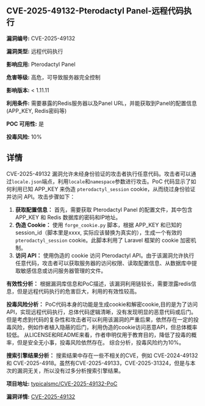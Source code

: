 ## CVE-2025-49132-Pterodactyl Panel-远程代码执行

**漏洞编号:** CVE-2025-49132

**漏洞类型:** 远程代码执行

**影响应用:** Pterodactyl Panel

**危害等级:** 高危，可导致服务器完全控制

**影响版本:** < 1.11.11

**利用条件:** 需要暴露的Redis服务器以及Panel URL，并能获取到Panel的配置信息(APP_KEY, Redis密码等)

**POC 可用性:** 是

**投毒风险:** 10%

## 详情

CVE-2025-49132 漏洞允许未经身份验证的攻击者执行任意代码。攻击者可以通过`locale.json`端点，利用`locale`和`namespace`参数进行攻击。PoC 代码显示了如何利用已知 APP_KEY 来伪造 `pterodactyl_session` cookie，从而绕过身份验证并访问 API。攻击步骤如下：

1.  **获取配置信息：** 首先，需要获取 Pterodactyl Panel 的配置文件，其中包含 APP_KEY 和 Redis 数据库的密码和IP地址。
2.  **伪造 Cookie：** 使用 `forge_cookie.py` 脚本，根据 APP_KEY 和已知的session_id（脚本里是xxxx, 实际应该替换为真实的），生成一个有效的 `pterodactyl_session` cookie。此脚本利用了 Laravel 框架的 cookie 加密机制。
3.  **访问 API：** 使用伪造的 cookie 访问 Pterodactyl API。由于该漏洞允许执行任意代码，攻击者可以获取服务器的访问权限、读取配置信息、从数据库中提取敏感信息或访问服务器管理的文件。

**有效性分析：**
根据漏洞库信息和PoC描述，该漏洞利用链较长，需要泄露redis信息，但是远程代码执行的危害巨大，利用的有效性较高。

**投毒风险分析：**
PoC代码本身的功能是生成cookie和解密cookie,目的是为了访问API，实现远程代码执行，总体代码逻辑清晰，没有发现明显的恶意代码或后门。但是考虑到代码的复杂性和攻击者可以利用该漏洞的严重后果，依然存在一定的投毒风险，例如作者植入隐蔽的后门，利用伪造的cookie访问恶意API，但总体概率较低。
从LICENSE和README来看，作者申明仅用于教育目的，降低了投毒的概率，但是安全无小事，投毒风险依然存在。
综合分析，投毒风险约为10%。

**搜索引擎结果分析：**
搜索结果中存在一些不相关的CVE，例如 CVE-2024-49132 和 CVE-2025-4918。虽然有CVE-2025-49133，CVE-2025-31324，但是与本次的漏洞无关，所以没有过多分析搜索引擎结果。


**项目地址:** [typicalsmc/CVE-2025-49132-PoC](https://github.com/typicalsmc/CVE-2025-49132-PoC)

**漏洞详情:** [CVE-2025-49132](https://nvd.nist.gov/vuln/detail/CVE-2025-49132)